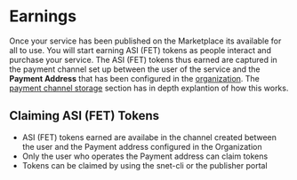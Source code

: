 # Earnings
Once your service has been published on the Marketplace its available for all to use. You will start earning ASI (FET) 
tokens as people interact and purchase your service. The ASI (FET) tokens thus earned are captured in the payment channel 
set up between the user of the service and the **Payment Address** that has been configured in the 
[organization](/docs/products/DecentralizedAIPlatform/DevelopersTutorials/OnboardingViaCLI/#organization-setup). The 
[payment channel storage](/docs/products/DecentralizedAIPlatform/Daemon/daemon-channel-storage/)
section has in depth explantion of how this works.

## Claiming ASI (FET) Tokens
* ASI (FET) tokens earned are availabe in the channel created between the user and the Payment address configured in the 
Organization
* Only the user who operates the Payment address can claim tokens
* Tokens can be claimed by using the snet-cli or the publisher portal
